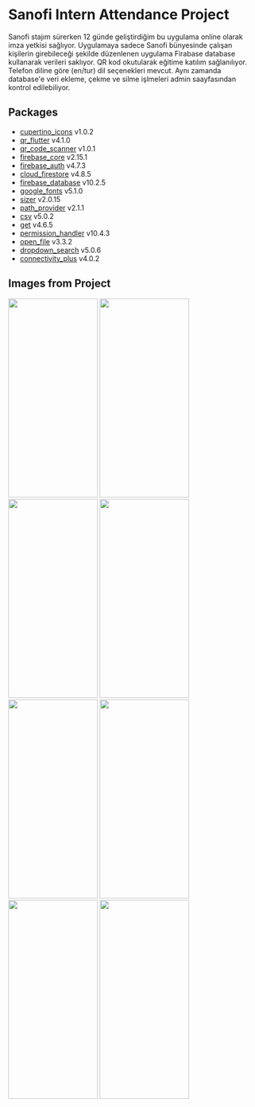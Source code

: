 # Sanofi Intern Attendance Project
Sanofi stajım sürerken 12 günde geliştirdiğim bu uygulama online olarak imza yetkisi sağlıyor. Uygulamaya sadece Sanofi bünyesinde çalışan kişilerin girebileceği şekilde düzenlenen uygulama Firabase database kullanarak verileri saklıyor. QR kod okutularak eğitime katılım sağlanılıyor. Telefon diline göre (en/tur) dil seçenekleri mevcut. Aynı zamanda database'e veri ekleme, çekme ve silme işlmeleri admin saayfasından kontrol edilebiliyor. 

## Packages
- [cupertino_icons](https://pub.dev/packages/cupertino_icons) v1.0.2
- [qr_flutter](https://pub.dev/packages/qr_flutter) v4.1.0
- [qr_code_scanner](https://pub.dev/packages/qr_code_scanner) v1.0.1
- [firebase_core](https://pub.dev/packages/firebase_core) v2.15.1
- [firebase_auth](https://pub.dev/packages/firebase_auth) v4.7.3
- [cloud_firestore](https://pub.dev/packages/cloud_firestore) v4.8.5
- [firebase_database](https://pub.dev/packages/firebase_database) v10.2.5
- [google_fonts](https://pub.dev/packages/google_fonts) v5.1.0
- [sizer](https://pub.dev/packages/sizer) v2.0.15
- [path_provider](https://pub.dev/packages/path_provider) v2.1.1
- [csv](https://pub.dev/packages/csv) v5.0.2
- [get](https://pub.dev/packages/get) v4.6.5
- [permission_handler](https://pub.dev/packages/permission_handler) v10.4.3
- [open_file](https://pub.dev/packages/open_file) v3.3.2
- [dropdown_search](https://pub.dev/packages/dropdown_search) v5.0.6
- [connectivity_plus](https://pub.dev/packages/connectivity_plus) v4.0.2

## Images from Project

<img src="https://github.com/ibrahimcerkezoglu/QR-Polling-System/assets/126337225/a31c82d3-ea00-40b8-ac8e-302c2a8ff4ce" width = "180" height = "400">
<img src="https://github.com/ibrahimcerkezoglu/QR-Polling-System/assets/126337225/a498b8d8-f40e-44ce-ba0d-773f690c3565" width = "180" height = "400">
<img src="https://github.com/ibrahimcerkezoglu/QR-Polling-System/assets/126337225/0bc052b4-0a9b-4aec-99ed-275e97e277f8" width = "180" height = "400">
<img src="https://github.com/ibrahimcerkezoglu/QR-Polling-System/assets/126337225/2bd711f6-7cc5-47c3-99b0-c5ff7374035e" width = "180" height = "400">
<img src="https://github.com/ibrahimcerkezoglu/QR-Polling-System/assets/126337225/73885415-ff4a-487f-9489-6a304b259bad" width = "180" height = "400">
<img src="https://github.com/ibrahimcerkezoglu/QR-Polling-System/assets/126337225/55b6e20c-bfd7-42c7-b4d3-5493ce90d5b4" width = "180" height = "400">
<img src="https://github.com/ibrahimcerkezoglu/QR-Polling-System/assets/126337225/2bbd3fdb-d88a-4514-b619-a6e6441a88c7" width = "180" height = "400">
<img src="https://github.com/ibrahimcerkezoglu/QR-Polling-System/assets/126337225/8a869e36-3143-4de8-8c28-832979934086" width = "180" height = "400">
